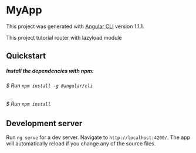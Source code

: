 # MyApp

This project was generated with [Angular CLI](https://github.com/angular/angular-cli) version 1.1.1.

This project tutorial router with lazyload module

## Quickstart


##### Install the dependencies with npm:
###### $ Run `npm install -g @angular/cli` 
###### $ Run `npm install`

## Development server

Run `ng serve` for a dev server. Navigate to `http://localhost:4200/`. The app will automatically reload if you change any of the source files.

